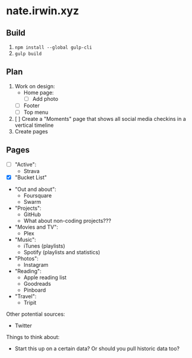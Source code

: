 # nate.irwin.xyz

## Build

1. `npm install --global gulp-cli`
2. `gulp build`

## Plan

1. Work on design:
   - Home page:
     - [ ] Add photo
   - [ ] Footer
   - [ ] Top menu
1. [ ] Create a "Moments" page that shows all social media checkins in a vertical timeline
1. Create pages

## Pages

- [ ] "Active":
  - Strava
- [x] "Bucket List"
- "Out and about":
  - Foursquare
  - Swarm
- "Projects":
  - GitHub
  - What about non-coding projects???
- "Movies and TV":
  - Plex
- "Music":
  - iTunes (playlists)
  - Spotify (playlists and statistics)
- "Photos":
  - Instagram
- "Reading":
  - Apple reading list
  - Goodreads
  - Pinboard
- "Travel":
  - Tripit

Other potential sources:

- Twitter

Things to think about:

- Start this up on a certain data? Or should you pull historic data too?

